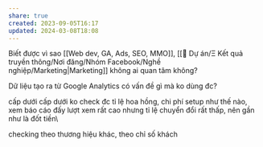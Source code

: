 ```yaml
---
share: true
created: 2023-09-05T16:17
updated: 2024-03-08T18:08
---
```

Biết được vì sao [[Web dev, GA, Ads, SEO, MMO]], [[📐 Dự án/Ξ Kết quả truyền thông/Nơi đăng/Nhóm Facebook/Nghề nghiệp/Marketing|Marketing]] không ai quan tâm không?

Dữ liệu tạo ra từ Google Analytics có vấn đề gì mà ko dùng đc?

cấp dưới cấp dưới ko check đc 
tỉ lệ hoa hồng, chi phí setup như thế nào, xem báo cáo đấy
lượt xem rất cao nhưng tỉ lệ chuyển đổi rất thấp, nên gần như là đốt tiền\

checking theo thương hiệu khác, theo chỉ số khách